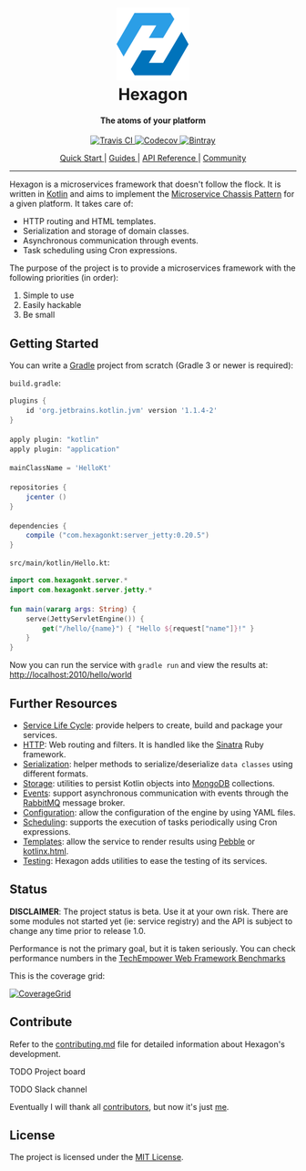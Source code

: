 
<h1 align="center">
  <a href="http://hexagonkt.com">
    <img alt="Hexagon" src="hexagon_site/assets/tile-small.png" />
  </a>
  <br>
  Hexagon
</h1>

<h4 align="center">The atoms of your platform</h4>

<p align="center">
  <a href="https://travis-ci.org/hexagonkt/hexagon">
    <img
      src="https://img.shields.io/travis/hexagonkt/hexagon.svg?colorA=0073BB&style=flat-square" 
      alt="Travis CI" />
  </a>
  <a href="https://codecov.io/gh/hexagonkt/hexagon">
    <img
      src="https://img.shields.io/codecov/c/github/hexagonkt/hexagon.svg?colorA=0073BB&style=flat-square"
      alt="Codecov" />
  </a>
  <a href="https://bintray.com/jamming/maven/hexagon_core/_latestVersion">
    <img
      src="https://img.shields.io/bintray/v/jamming/maven/hexagon_core.svg?colorA=0073BB&style=flat-square"
      alt="Bintray" />
  </a>
</p>

<p align="center">
  <a href="https://travis-ci.org/hexagonkt/hexagon">
    Quick Start
  </a>
  |
  <a href="https://codecov.io/gh/hexagonkt/hexagon">
    Guides
  </a>
  |
  <a href="https://bintray.com/jamming/maven/hexagon_core/_latestVersion">
    API Reference
  </a>
  |
  <a href="https://bintray.com/jamming/maven/hexagon_core/_latestVersion">
    Community
  </a>
</p>

---

Hexagon is a microservices framework that doesn't follow the flock. It is written in [Kotlin] and
aims to implement the [Microservice Chassis Pattern] for a given platform. It takes care of:

* HTTP routing and HTML templates.
* Serialization and storage of domain classes.
* Asynchronous communication through events.
* Task scheduling using Cron expressions.

The purpose of the project is to provide a microservices framework with the following priorities
(in order):

1. Simple to use
2. Easily hackable
3. Be small

[Microservice Chassis Pattern]: http://microservices.io/patterns/microservice-chassis.html

## Getting Started

You can write a [Gradle] project from scratch (Gradle 3 or newer is required):

`build.gradle`:

```groovy
plugins {
    id 'org.jetbrains.kotlin.jvm' version '1.1.4-2'
}

apply plugin: "kotlin"
apply plugin: "application"

mainClassName = 'HelloKt'

repositories {
    jcenter ()
}

dependencies {
    compile ("com.hexagonkt:server_jetty:0.20.5")
}
```

`src/main/kotlin/Hello.kt`:

```kotlin
import com.hexagonkt.server.*
import com.hexagonkt.server.jetty.*

fun main(vararg args: String) {
    serve(JettyServletEngine()) {
        get("/hello/{name}") { "Hello ${request["name"]}!" }
    }
}
```

Now you can run the service with `gradle run` and view the results at:
[http://localhost:2010/hello/world](http://localhost:2010/hello/world)

[Lazybones]: https://github.com/pledbrook/lazybones
[Gradle]: https://gradle.org/

## Further Resources

* [Service Life Cycle]: provide helpers to create, build and package your services.
* [HTTP]: Web routing and filters. It is handled like the [Sinatra] Ruby framework.
* [Serialization]: helper methods to serialize/deserialize `data classes` using different formats.
* [Storage]: utilities to persist Kotlin objects into [MongoDB] collections.
* [Events]: support asynchronous communication with events through the [RabbitMQ] message broker.
* [Configuration]: allow the configuration of the engine by using YAML files.
* [Scheduling]: supports the execution of tasks periodically using Cron expressions.
* [Templates]: allow the service to render results using [Pebble] or [kotlinx.html].
* [Testing]: Hexagon adds utilities to ease the testing of its services.

[Sinatra]: http://sinatrarb.com
[Pebble]: http://www.mitchellbosecke.com/pebble/home
[kotlinx.html]: https://github.com/Kotlin/kotlinx.html

[Service Life Cycle]: http://hexagonkt.com/life_cycle.html
[HTTP]: http://hexagonkt.com/rest.html
[Serialization]: http://hexagonkt.com/serialization.html
[Storage]: http://hexagonkt.com/storage.html
[Events]: http://hexagonkt.com/events.html
[Configuration]: http://hexagonkt.com/configuration.html
[Templates]: http://hexagonkt.com/templates.html
[Scheduling]: http://hexagonkt.com/scheduling.html
[Testing]: http://hexagonkt.com/testing.html

## Status

**DISCLAIMER**: The project status is beta. Use it at your own risk. There are some modules not
started yet (ie: service registry) and the API is subject to change any time prior to release 1.0.

Performance is not the primary goal, but it is taken seriously. You can check performance numbers
in the [TechEmpower Web Framework Benchmarks](https://www.techempower.com/benchmarks)

This is the coverage grid:

[![CoverageGrid]][Coverage]

[CoverageGrid]: https://codecov.io/gh/hexagonkt/hexagon/branch/master/graphs/icicle.svg
[Coverage]: https://codecov.io/gh/hexagonkt/hexagon
[Kotlin]: http://kotlinlang.org
[RabbitMQ]: http://www.rabbitmq.com
[MongoDB]: https://www.mongodb.com

## Contribute

Refer to the [contributing.md](contributing.md) file for detailed information about Hexagon's
development.

TODO Project board

TODO Slack channel

Eventually I will thank all [contributors], but now it's just [me].

[contributors]: https://github.com/hexagonkt/hexagon/graphs/contributors
[me]: https://github.com/jaguililla

## License

The project is licensed under the [MIT License](license.md).
